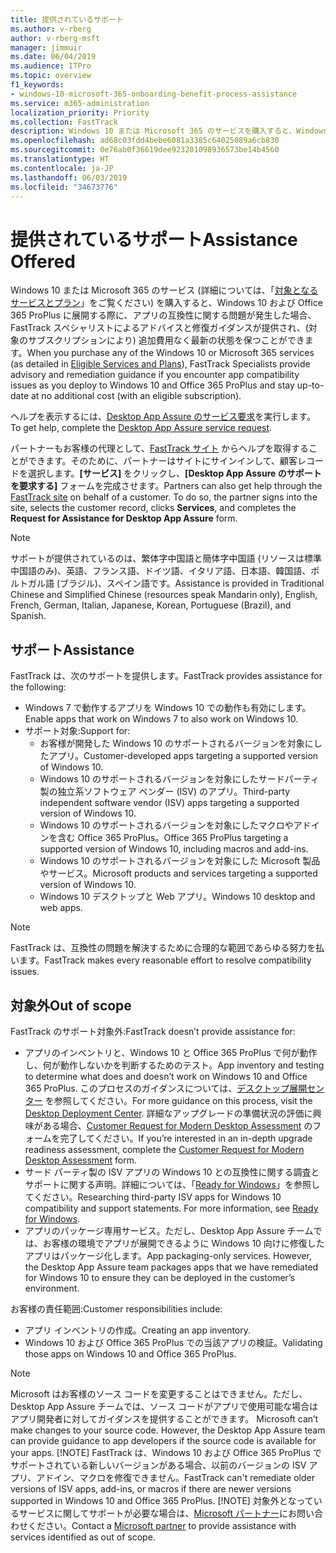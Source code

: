 ```yaml
---
title: 提供されているサポート
ms.author: v-rberg
author: v-rberg-msft
manager: jimmuir
ms.date: 06/04/2019
ms.audience: ITPro
ms.topic: overview
f1_keywords:
- windows-10-microsoft-365-onboarding-benefit-process-assistance
ms.service: m365-administration
localization_priority: Priority
ms.collection: FastTrack
description: Windows 10 または Microsoft 365 のサービスを購入すると、Windows 10 や Office 365 ProPlus を展開し、無償で最新の状態を保つ (対象のサブスクリプションにより) 際のサポートとして、FastTrack スペシャリストによるアドバイスと修復ガイダンスが提供されます。
ms.openlocfilehash: ad68c03fdd4bebe6081a3385c64025089a6cb830
ms.sourcegitcommit: 0e76ab0f36619dee923201098936573be14b4560
ms.translationtype: HT
ms.contentlocale: ja-JP
ms.lasthandoff: 06/03/2019
ms.locfileid: "34673776"
---
```

# <a name="assistance-offered"></a><span data-ttu-id="02a22-103">提供されているサポート</span><span class="sxs-lookup"><span data-stu-id="02a22-103">Assistance Offered</span></span>  

<span data-ttu-id="02a22-104">Windows 10 または Microsoft 365 のサービス (詳細については、「[対象となるサービスとプラン](M365-eligible-services-and-plans.md)」をご覧ください) を購入すると、Windows 10 および Office 365 ProPlus に展開する際に、アプリの互換性に関する問題が発生した場合、FastTrack スペシャリストによるアドバイスと修復ガイダンスが提供され、(対象のサブスクリプションにより) 追加費用なく最新の状態を保つことができます。</span><span class="sxs-lookup"><span data-stu-id="02a22-104">When you purchase any of the Windows 10 or Microsoft 365 services (as detailed in [Eligible Services and Plans](M365-eligible-services-and-plans.md)), FastTrack Specialists provide advisory and remediation guidance if you encounter app compatibility issues as you deploy to Windows 10 and Office 365 ProPlus and stay up-to-date at no additional cost (with an eligible subscription).</span></span>

<span data-ttu-id="02a22-105">ヘルプを表示するには、[Desktop App Assure のサービス要求](https://go.microsoft.com/fwlink/?linkid=2022721)を実行します。</span><span class="sxs-lookup"><span data-stu-id="02a22-105">To get help, complete the [Desktop App Assure service request](https://go.microsoft.com/fwlink/?linkid=2022721).</span></span>

<span data-ttu-id="02a22-p101">パートナーもお客様の代理として、[FastTrack サイト](https://go.microsoft.com/fwlink/?linkid=780698) からヘルプを取得することができます。そのために、パートナーはサイトにサインインして、顧客レコードを選択します。**[サービス]** をクリックし、**[Desktop App Assure のサポートを要求する]** フォームを完成させます。</span><span class="sxs-lookup"><span data-stu-id="02a22-p101">Partners can also get help through the [FastTrack site](https://go.microsoft.com/fwlink/?linkid=780698) on behalf of a customer. To do so, the partner signs into the site, selects the customer record, clicks **Services**, and completes the **Request for Assistance for Desktop App Assure** form.</span></span>

> [!NOTE]
> <span data-ttu-id="02a22-108">サポートが提供されているのは、繁体字中国語と簡体字中国語 (リソースは標準中国語のみ)、英語、フランス語、ドイツ語、イタリア語、日本語、韓国語、ポルトガル語 (ブラジル)、スペイン語です。</span><span class="sxs-lookup"><span data-stu-id="02a22-108">Assistance is provided in Traditional Chinese and Simplified Chinese (resources speak Mandarin only), English, French, German, Italian, Japanese, Korean, Portuguese (Brazil), and Spanish.</span></span> 

## <a name="assistance"></a><span data-ttu-id="02a22-109">サポート</span><span class="sxs-lookup"><span data-stu-id="02a22-109">Assistance</span></span>

<span data-ttu-id="02a22-110">FastTrack は、次のサポートを提供します。</span><span class="sxs-lookup"><span data-stu-id="02a22-110">FastTrack provides assistance for the following:</span></span>
- <span data-ttu-id="02a22-111">Windows 7 で動作するアプリを Windows 10 での動作も有効にします。</span><span class="sxs-lookup"><span data-stu-id="02a22-111">Enable apps that work on Windows 7 to also work on Windows 10.</span></span>
- <span data-ttu-id="02a22-112">サポート対象:</span><span class="sxs-lookup"><span data-stu-id="02a22-112">Support for:</span></span>
    - <span data-ttu-id="02a22-113">お客様が開発した Windows 10 のサポートされるバージョンを対象にしたアプリ。</span><span class="sxs-lookup"><span data-stu-id="02a22-113">Customer-developed apps targeting a supported version of Windows 10.</span></span>
    - <span data-ttu-id="02a22-114">Windows 10 のサポートされるバージョンを対象にしたサードパーティ製の独立系ソフトウェア ベンダー (ISV) のアプリ。</span><span class="sxs-lookup"><span data-stu-id="02a22-114">Third-party independent software vendor (ISV) apps targeting a supported version of Windows 10.</span></span>
    - <span data-ttu-id="02a22-115">Windows 10 のサポートされるバージョンを対象にしたマクロやアドインを含む Office 365 ProPlus。</span><span class="sxs-lookup"><span data-stu-id="02a22-115">Office 365 ProPlus targeting a supported version of Windows 10, including macros and add-ins.</span></span>
    - <span data-ttu-id="02a22-116">Windows 10 のサポートされるバージョンを対象にした Microsoft 製品やサービス。</span><span class="sxs-lookup"><span data-stu-id="02a22-116">Microsoft products and services targeting a supported version of Windows 10.</span></span>
    - <span data-ttu-id="02a22-117">Windows 10 デスクトップと Web アプリ。</span><span class="sxs-lookup"><span data-stu-id="02a22-117">Windows 10 desktop and web apps.</span></span>
> [!NOTE]
> <span data-ttu-id="02a22-118">FastTrack は、互換性の問題を解決するために合理的な範囲であらゆる努力を払います。</span><span class="sxs-lookup"><span data-stu-id="02a22-118">FastTrack makes every reasonable effort to resolve compatibility issues.</span></span> 

## <a name="out-of-scope"></a><span data-ttu-id="02a22-119">対象外</span><span class="sxs-lookup"><span data-stu-id="02a22-119">Out of scope</span></span>

<span data-ttu-id="02a22-120">FastTrack のサポート対象外:</span><span class="sxs-lookup"><span data-stu-id="02a22-120">FastTrack doesn’t provide assistance for:</span></span>
- <span data-ttu-id="02a22-121">アプリのインベントリと、Windows 10 と Office 365 ProPlus で何が動作し、何が動作しないかを判断するためのテスト。</span><span class="sxs-lookup"><span data-stu-id="02a22-121">App inventory and testing to determine what does and doesn’t work on Windows 10 and Office 365 ProPlus.</span></span> <span data-ttu-id="02a22-122">このプロセスのガイダンスについては、[デスクトップ展開センター](https://go.microsoft.com/fwlink/?linkid=2080140) を参照してください。</span><span class="sxs-lookup"><span data-stu-id="02a22-122">For more guidance on this process, visit the [Desktop Deployment Center](https://go.microsoft.com/fwlink/?linkid=2080140).</span></span> <span data-ttu-id="02a22-123">詳細なアップグレードの準備状況の評価に興味がある場合、[Customer Request for Modern Desktop Assessment](https://go.microsoft.com/fwlink/?linkid=2053818) のフォームを完了してください。</span><span class="sxs-lookup"><span data-stu-id="02a22-123">If you’re interested in an in-depth upgrade readiness assessment, complete the [Customer Request for Modern Desktop Assessment](https://go.microsoft.com/fwlink/?linkid=2053818) form.</span></span>
- <span data-ttu-id="02a22-p103">サード パーティ製の ISV アプリの Windows 10 との互換性に関する調査とサポートに関する声明。詳細については、「[Ready for Windows](https://go.microsoft.com/fwlink/?linkid=2054580)」を参照してください。</span><span class="sxs-lookup"><span data-stu-id="02a22-p103">Researching third-party ISV apps for Windows 10 compatibility and support statements. For more information, see [Ready for Windows](https://go.microsoft.com/fwlink/?linkid=2054580).</span></span>
- <span data-ttu-id="02a22-p104">アプリのパッケージ専用サービス。ただし、Desktop App Assure チームでは、お客様の環境でアプリが展開できるように Windows 10 向けに修復したアプリはパッケージ化します。</span><span class="sxs-lookup"><span data-stu-id="02a22-p104">App packaging-only services. However, the Desktop App Assure team packages apps that we have remediated for Windows 10 to ensure they can be deployed in the customer’s environment.</span></span>

<span data-ttu-id="02a22-128">お客様の責任範囲:</span><span class="sxs-lookup"><span data-stu-id="02a22-128">Customer responsibilities include:</span></span>
- <span data-ttu-id="02a22-129">アプリ インベントリの作成。</span><span class="sxs-lookup"><span data-stu-id="02a22-129">Creating an app inventory.</span></span>
- <span data-ttu-id="02a22-130">Windows 10 および Office 365 ProPlus での当該アプリの検証。</span><span class="sxs-lookup"><span data-stu-id="02a22-130">Validating those apps on Windows 10 and Office 365 ProPlus.</span></span>
> [!NOTE]
> <span data-ttu-id="02a22-p105">Microsoft はお客様のソース コードを変更することはできません。ただし、Desktop App Assure チームでは、ソース コードがアプリで使用可能な場合はアプリ開発者に対してガイダンスを提供することができます。 </span><span class="sxs-lookup"><span data-stu-id="02a22-p105">Microsoft can’t make changes to your source code. However, the Desktop App Assure team can provide guidance to app developers if the source code is available for your apps. </span></span>[!NOTE]
> <span data-ttu-id="02a22-p106">FastTrack は、Windows 10 および Office 365 ProPlus でサポートされている新しいバージョンがある場合、以前のバージョンの ISV アプリ、アドイン、マクロを修復できません。</span><span class="sxs-lookup"><span data-stu-id="02a22-p106">FastTrack can't remediate older versions of ISV apps, add-ins, or macros if there are newer versions supported in Windows 10 and Office 365 ProPlus. </span></span>[!NOTE]
> <span data-ttu-id="02a22-134">対象外となっているサービスに関してサポートが必要な場合は、[Microsoft パートナー](https://go.microsoft.com/fwlink/?linkid=2080150)にお問い合わせください。</span><span class="sxs-lookup"><span data-stu-id="02a22-134">Contact a [Microsoft partner](https://go.microsoft.com/fwlink/?linkid=2080150) to provide assistance with services identified as out of scope.</span></span>
